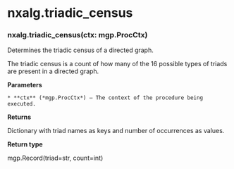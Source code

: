 # nxalg.triadic_census


### nxalg.triadic_census(ctx: mgp.ProcCtx)
Determines the triadic census of a directed graph.

The triadic census is a count of how many of the 16 possible types of
triads are present in a directed graph.


**Parameters**

    * **ctx** (*mgp.ProcCtx*) – The context of the procedure being executed.



**Returns**

Dictionary with triad names as keys and number of occurrences as values.



**Return type**

mgp.Record(triad=str, count=int)
